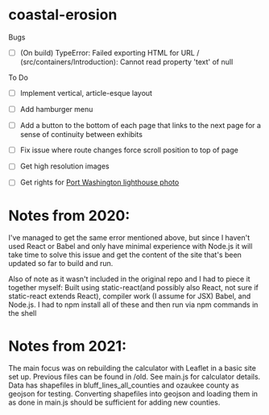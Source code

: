 # coastal-erosion

Bugs
- [ ] (On build) TypeError: Failed exporting HTML for URL / (src/containers/Introduction): Cannot read property 'text' of null

To Do
- [ ] Implement vertical, article-esque layout
- [ ] Add hamburger menu
- [ ] Add a button to the bottom of each page that links to the next page for a sense of continuity between exhibits
- [ ] Fix issue where route changes force scroll position to top of page
- [ ] Get high resolution images
- [ ] Get rights for [Port Washington lighthouse photo](http://jamesmeyerphoto.com/strawberry-moon/dsc_7711/)


# Notes from 2020:

I've managed to get the same error mentioned above, but since I haven't used React or Babel
and only have minimal experience with Node.js it will take time to solve this issue and get the
content of the site that's been updated so far to build and run.

Also of note as it wasn't included in the original repo and I had to piece it together myself:
Built using static-react(and possibly also React, not sure if static-react extends React),
compiler work (I assume for JSX) Babel, and Node.js. I had to npm install all of these and then run via npm commands in the shell

# Notes from 2021:

The main focus was on rebuilding the calculator with Leaflet in a basic site set up. Previous files can be found in /old.
See main.js for calculator details. Data has shapefiles in bluff_lines_all_counties and ozaukee county as geojson for testing.
Converting shapefiles into geojson and loading them in as done in main.js should be sufficient for adding new counties.

